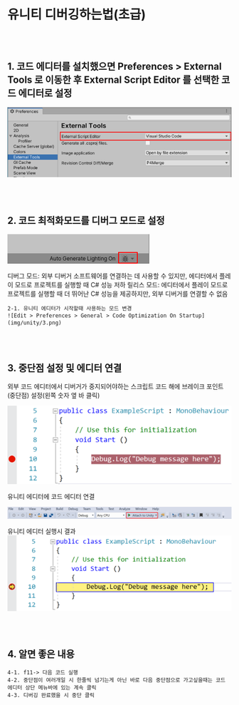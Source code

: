 # 유니티 디버깅하는법(초급)
<br>
<br>

## 1. 코드 에디터를 설치했으면 Preferences > External Tools 로 이동한 후 External Script Editor 를 선택한 코드 에디터로 설정

![](img/unity/1.png)

<br>
<br>

## 2. 코드 최적화모드를 디버그 모드로 설정

![Unity 에디터 상태 표시줄의 오른쪽 하단에 있는 디버그 버튼 클릭](img/unity/2.png)

디버그 모드: 외부 디버거 소프트웨어를 연결하는 데 사용할 수 있지만, 에디터에서 플레이 모드로 프로젝트를 실행할 때 C# 성능 저하
릴리스 모드: 에디터에서 플레이 모드로 프로젝트를 실행할 때 더 뛰어난 C# 성능을 제공하지만, 외부 디버거를 연결할 수 없음


    2-1. 유니티 에디터가 시작할때 사용하는 모드 변경
    ![Edit > Preferences > General > Code Optimization On Startup](img/unity/3.png)

<br>
<br>    

## 3. 중단점 설정 및 에디터 연결

외부 코드 에디터에서 디버거가 중지되어야하는 스크립트 코드 해에 브레이크 포인트(중단점) 설정(왼쪽 숫자 옆 바 클릭)

![](img/unity/4.png)

유니티 에디터에 코드 에디터 연결

![](img/unity/5.png)

유니티 에디터 실행시 결과
![중단점 설정한 코드에서 멈](img/unity/6.png)

<br>
<br>

## 4. 알면 좋은 내용
    4-1. f11-> 다음 코드 실행
    4-2. 중단점이 여러개일 시 한줄씩 넘기는게 아닌 바로 다음 중단점으로 가고싶을때는 코드 에디터 상단 메뉴바에 있는 계속 클릭
    4-3. 디버깅 완료했을 시 중단 클릭 